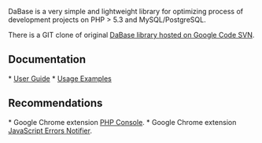 DaBase is a very simple and lightweight library for optimizing process of development projects on PHP > 5.3 and MySQL/PostgreSQL.

There is a GIT clone of original <a href="http://code.google.com/p/dabase">DaBase library hosted on Google Code SVN</a>.

<h2>Documentation</h2>
  * <a href="https://github.com/barbushin/dabase/wiki/User-Guide">User Guide</a>
  * <a href="https://github.com/barbushin/dabase/wiki/Usage-Examples">Usage Examples</a>

<h2>Recommendations</h2>
  * Google Chrome extension <a href="http://goo.gl/b10YF">PHP Console</a>.
  * Google Chrome extension <a href="http://goo.gl/kNix9">JavaScript Errors Notifier</a>.